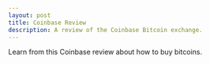 ```yaml
---
layout: post
title: Coinbase Review
description: A review of the Coinbase Bitcoin exchange.
---
```


<p>Learn from this Coinbase review about how to buy bitcoins.